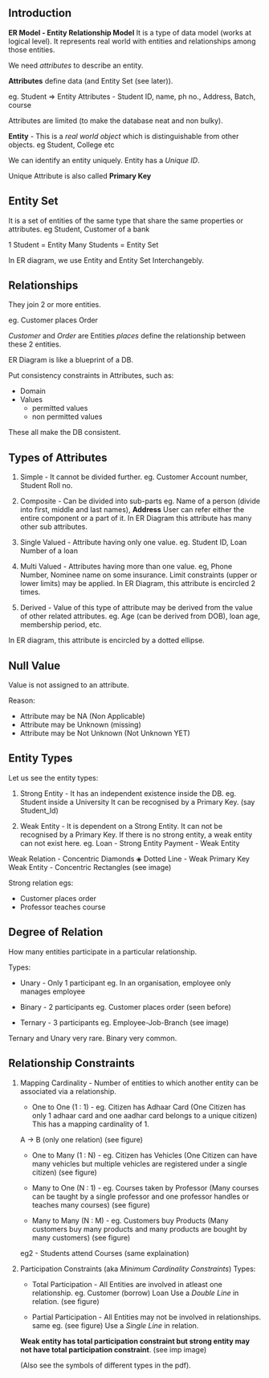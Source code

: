  ## Introduction
**ER Model - Entity Relationship Model** 
It is a type of data model (works at logical level). It represents real world with entities and relationships among those entities.

We need *attributes* to describe an entity.

**Attributes** define data (and Entity Set (see later)).

eg. Student => Entity
Attributes - Student ID, name, ph no., Address, Batch, course

Attributes are limited (to make the database neat and non bulky).

**Entity** - This is a *real world object* which is distinguishable from other objects.
eg Student, College etc

We can identify an entity uniquely.
Entity has a *Unique ID*.

Unique Attribute is also called **Primary Key**

## Entity Set
It is a set of entities of the same type that share the same properties or attributes.
eg Student, Customer of a bank

1 Student = Entity 
Many Students = Entity Set

In ER diagram, we use Entity and Entity Set Interchangebly.

## Relationships

They join 2 or more entities.

eg. Customer places Order

*Customer* and *Order* are Entities
*places* define the relationship between these 2 entities.

ER Diagram is like a blueprint of a DB.

Put consistency constraints in Attributes, such as:
- Domain
- Values
    - permitted values
    - non permitted values

These all make the DB consistent.

## Types of Attributes
1. Simple - It cannot be divided further.
eg. Customer Account number, Student Roll no.

2. Composite - Can be divided into sub-parts
eg. Name of a person (divide into first, middle and last names), **Address**
User can refer either the entire component or a part of it.
In ER Diagram this attribute has many other sub attributes.

3. Single Valued - Attribute having only one value.
eg. Student ID, Loan Number of a loan

4. Multi Valued - Attributes having more than one value.
eg, Phone Number, Nominee name on some insurance.
Limit constraints (upper or lower limits) may be applied.
In ER Diagram, this attribute is encircled 2 times.

5. Derived - Value of this type of attribute may be derived from the value of other related attributes.
eg. Age (can be derived from DOB), loan age, membership period, etc.

In ER diagram, this attribute is encircled by a dotted ellipse.

## Null Value
Value is not assigned to an attribute.

Reason:
- Attribute may be NA (Non Applicable)
- Attribute may be Unknown (missing)
- Attribute may be Not Unknown (Not Unknown YET)

## Entity Types

Let us see the entity types:
1. Strong Entity - It has an independent existence inside the DB.
eg. Student inside a University
It can be recognised by a Primary Key.
(say Student_Id)

2. Weak Entity - It is dependent on a Strong Entity.
It can not be recognised by a Primary Key.
If there is no strong entity, a weak entity can not exist here.
eg. Loan - Strong Entity
Payment - Weak Entity

Weak Relation - Concentric Diamonds ◈
Dotted Line - Weak Primary Key 
Weak Entity - Concentric Rectangles 
(see image)

Strong relation egs:
- Customer places order
- Professor teaches course

## Degree of Relation
How many entities participate in a particular relationship.

Types:
- Unary - Only 1 participant
eg. In an organisation, employee only manages employee

- Binary - 2 participants
eg. Customer places order (seen before)

- Ternary - 3 participants 
eg. Employee-Job-Branch (see image)

Ternary and Unary very rare. Binary very common.

## Relationship Constraints

1. Mapping Cardinality - Number of entities to which another entity can be associated via a relationship. 

    - One to One (1 : 1) - eg. Citizen has Adhaar Card (One Citizen has only 1 adhaar card and one aadhar card belongs to a unique citizen)
    This has a mapping cardinality of 1.

    A → B (only one relation) (see figure)

    - One to Many (1 : N) - eg. Citizen  has Vehicles (One Citizen can have many vehicles but multiple vehicles are registered under a single citizen)
    (see figure)

    - Many to One (N : 1) - eg. Courses taken by Professor (Many courses can be taught by a single professor and one professor handles or teaches many courses) 
    (see figure)

    - Many to Many (N : M) - eg. Customers buy Products (Many customers buy many products and many products are bought by many customers)
    (see figure)

    eg2 - Students attend Courses (same explaination)

2. Participation Constraints (aka *Minimum Cardinality Constraints*)
    Types:
    - Total Participation - All Entities are involved in atleast one relationship.
    eg. Customer (borrow) Loan
    Use a *Double Line* in relation. (see figure)

    -  Partial Participation - All Entities may not be involved in relationships.
    same eg. (see figure)
    Use a *Single Line* in relation.

    **Weak entity has total participation constraint but strong entity may not have total participation constraint**.
    (see imp image)

    (Also see the symbols of different types in the pdf). 
